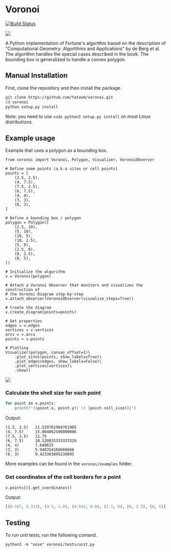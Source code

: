 # Voronoi
[![Build Status](https://travis-ci.org/Yatoom/voronoi.svg?branch=master)](https://travis-ci.org/Yatoom/voronoi)

![](https://raw.githubusercontent.com/Yatoom/voronoi/master/triangle.gif)

A Python implementation of Fortune's algorithm based on the description of "Computational Geometry: Algorithms and Applications" by de Berg et al. The algorithm handles the special cases described in the book. The bounding box is generalized to handle a convex polygon.

## Manual Installation

First, clone the repository and then install the package.
```bash
git clone https://github.com/Yatoom/voronoi.git
cd voronoi
python setup.py install
```
Note: you need to use `sudo python3 setup.py install` on most Linux distributions.

## Example usage

Example that uses a polygon as a bounding box.

```python3
from voronoi import Voronoi, Polygon, Visualizer, VoronoiObserver

# Define some points (a.k.a sites or cell points)
points = [
    (2.5, 2.5),
    (4, 7.5),
    (7.5, 2.5),
    (6, 7.5),
    (4, 4),
    (3, 3),
    (6, 3),
]

# Define a bounding box / polygon
polygon = Polygon([
    (2.5, 10),
    (5, 10),
    (10, 5),
    (10, 2.5),
    (5, 0),
    (2.5, 0),
    (0, 2.5),
    (0, 5),
])

# Initialize the algorithm
v = Voronoi(polygon)

# Attach a Voronoi Observer that monitors and visualizes the construction of 
# the Voronoi Diagram step-by-step
v.attach_observer(VoronoiObserver(visualize_steps=True))

# Create the diagram
v.create_diagram(points=points)

# Get properties
edges = v.edges
vertices = v.vertices
arcs = v.arcs
points = v.points

# Plotting
Visualizer(polygon, canvas_offset=1)\
    .plot_sites(points, show_labels=True)\
    .plot_edges(edges, show_labels=False)\
    .plot_vertices(vertices)\
    .show()

```
![](https://raw.githubusercontent.com/Yatoom/voronoi/master/example.png)

### Calculate the shell size for each point
```python
for point in v.points:
    print(f"{(point.x, point.y)} \t {point.cell_size()}")
```
Output:
```
(2.5, 2.5) 	 11.529761904761905
(4, 7.5) 	 15.064062500000006
(7.5, 2.5) 	 11.75
(6, 7.5) 	 10.520833333333329
(4, 4) 	     7.640625
(3, 3) 	     5.946354166666666
(6, 3) 	     9.423363095238095
```

More examples can be found in the `voronoi/examples` folder.

### Get coordinates of the cell borders for a point
```python
v.points[0].get_coordinates()
```
Output:
```python
[(0.167, 5.333), (4.5, 1.0), (4.643, 0.0), (2.5, 0), (0, 2.5), (0, 5)]
```

## Testing
To run unit tests, run the following comand.
```
python3 -m "nose" voronoi/tests/unit.py
```
